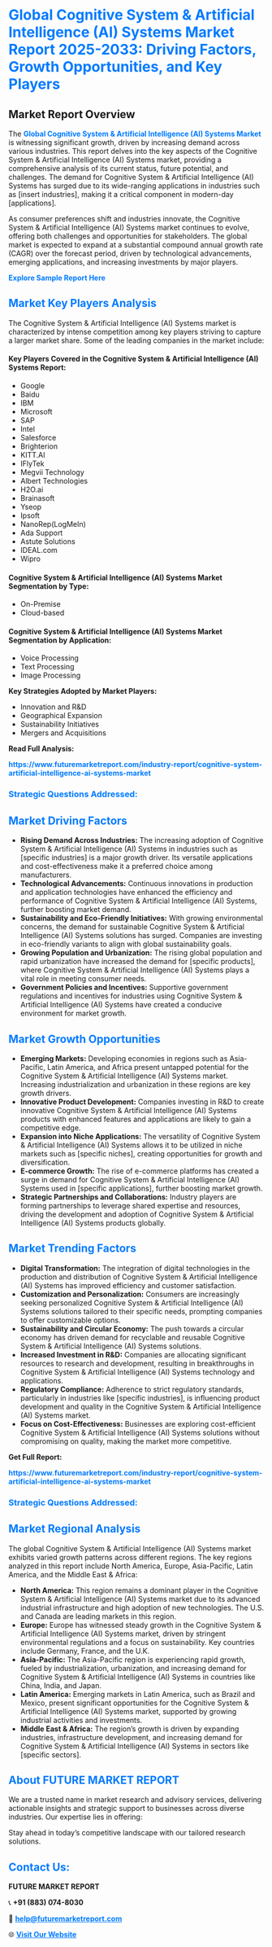 <h1 style="color: #007BFF;">Global Cognitive System & Artificial Intelligence (AI) Systems Market Report 2025-2033: Driving Factors, Growth Opportunities, and Key Players</h1>

<section id="overview">
<h2>Market Report Overview</h2>
<p>The <a href="https://www.futuremarketreport.com/industry-report/cognitive-system-artificial-intelligence-ai-systems-market" style="color: #007BFF; text-decoration: none;"><strong>Global Cognitive System & Artificial Intelligence (AI) Systems Market</strong></a> is witnessing significant growth, driven by increasing demand across various industries. This report delves into the key aspects of the Cognitive System & Artificial Intelligence (AI) Systems market, providing a comprehensive analysis of its current status, future potential, and challenges. The demand for Cognitive System & Artificial Intelligence (AI) Systems has surged due to its wide-ranging applications in industries such as [insert industries], making it a critical component in modern-day [applications].</p>
<p>As consumer preferences shift and industries innovate, the Cognitive System & Artificial Intelligence (AI) Systems market continues to evolve, offering both challenges and opportunities for stakeholders. The global market is expected to expand at a substantial compound annual growth rate (CAGR) over the forecast period, driven by technological advancements, emerging applications, and increasing investments by major players.</p>
</section>

<section id="overview">
<p><a href="https://www.futuremarketreport.com/request-sample/reportId=62647" style="color: #007BFF; text-decoration: none;"><strong>Explore Sample Report Here</strong></a></p>
</section>

<section id="key-players">
<h2 style="color: #007BFF;">Market Key Players Analysis</h2>
<p>The Cognitive System & Artificial Intelligence (AI) Systems market is characterized by intense competition among key players striving to capture a larger market share. Some of the leading companies in the market include:</p>
<h4>Key Players Covered in the Cognitive System & Artificial Intelligence (AI) Systems Report:</h4>
<ul><li>Google</li><li>Baidu</li><li>IBM</li><li>Microsoft</li><li>SAP</li><li>Intel</li><li>Salesforce</li><li>Brighterion</li><li>KITT.AI</li><li>IFlyTek</li><li>Megvii Technology</li><li>Albert Technologies</li><li>H2O.ai</li><li>Brainasoft</li><li>Yseop</li><li>Ipsoft</li><li>NanoRep(LogMeIn)</li><li>Ada Support</li><li>Astute Solutions</li><li>IDEAL.com</li><li>Wipro</li></ul>
<h4>Cognitive System & Artificial Intelligence (AI) Systems Market Segmentation by Type:</h4>
<ul><li>On-Premise</li><li>Cloud-based</li></ul>

<h4>Cognitive System & Artificial Intelligence (AI) Systems Market Segmentation by Application:</h4>
<ul><li>Voice Processing</li><li>Text Processing</li><li>Image Processing</li></ul>
<p><strong>Key Strategies Adopted by Market Players:</strong></p>
<ul>
<li>Innovation and R&D</li>
<li>Geographical Expansion</li>
<li>Sustainability Initiatives</li>
<li>Mergers and Acquisitions</li>
</ul>
</section>

<section>
<p><strong>Read Full Analysis: </strong></p><a href="https://www.futuremarketreport.com/industry-report/cognitive-system-artificial-intelligence-ai-systems-market" style="color: #007BFF; text-decoration: none;"><strong>https://www.futuremarketreport.com/industry-report/cognitive-system-artificial-intelligence-ai-systems-market</strong></a>
<h3 style="color: #007BFF;">Strategic Questions Addressed:</h3>
</section>

<section id="driving-factors">
<h2 style="color: #007BFF;">Market Driving Factors</h2>
<ul>
<li><strong>Rising Demand Across Industries:</strong> The increasing adoption of Cognitive System & Artificial Intelligence (AI) Systems in industries such as [specific industries] is a major growth driver. Its versatile applications and cost-effectiveness make it a preferred choice among manufacturers.</li>
<li><strong>Technological Advancements:</strong> Continuous innovations in production and application technologies have enhanced the efficiency and performance of Cognitive System & Artificial Intelligence (AI) Systems, further boosting market demand.</li>
<li><strong>Sustainability and Eco-Friendly Initiatives:</strong> With growing environmental concerns, the demand for sustainable Cognitive System & Artificial Intelligence (AI) Systems solutions has surged. Companies are investing in eco-friendly variants to align with global sustainability goals.</li>
<li><strong>Growing Population and Urbanization:</strong> The rising global population and rapid urbanization have increased the demand for [specific products], where Cognitive System & Artificial Intelligence (AI) Systems plays a vital role in meeting consumer needs.</li>
<li><strong>Government Policies and Incentives:</strong> Supportive government regulations and incentives for industries using Cognitive System & Artificial Intelligence (AI) Systems have created a conducive environment for market growth.</li>
</ul>
</section>

<section id="growth-opportunities">
<h2 style="color: #007BFF;">Market Growth Opportunities</h2>
<ul>
<li><strong>Emerging Markets:</strong> Developing economies in regions such as Asia-Pacific, Latin America, and Africa present untapped potential for the Cognitive System & Artificial Intelligence (AI) Systems market. Increasing industrialization and urbanization in these regions are key growth drivers.</li>
<li><strong>Innovative Product Development:</strong> Companies investing in R&D to create innovative Cognitive System & Artificial Intelligence (AI) Systems products with enhanced features and applications are likely to gain a competitive edge.</li>
<li><strong>Expansion into Niche Applications:</strong> The versatility of Cognitive System & Artificial Intelligence (AI) Systems allows it to be utilized in niche markets such as [specific niches], creating opportunities for growth and diversification.</li>
<li><strong>E-commerce Growth:</strong> The rise of e-commerce platforms has created a surge in demand for Cognitive System & Artificial Intelligence (AI) Systems used in [specific applications], further boosting market growth.</li>
<li><strong>Strategic Partnerships and Collaborations:</strong> Industry players are forming partnerships to leverage shared expertise and resources, driving the development and adoption of Cognitive System & Artificial Intelligence (AI) Systems products globally.</li>
</ul>
</section>

<section id="trending-factors">
<h2 style="color: #007BFF;">Market Trending Factors</h2>
<ul>
<li><strong>Digital Transformation:</strong> The integration of digital technologies in the production and distribution of Cognitive System & Artificial Intelligence (AI) Systems has improved efficiency and customer satisfaction.</li>
<li><strong>Customization and Personalization:</strong> Consumers are increasingly seeking personalized Cognitive System & Artificial Intelligence (AI) Systems solutions tailored to their specific needs, prompting companies to offer customizable options.</li>
<li><strong>Sustainability and Circular Economy:</strong> The push towards a circular economy has driven demand for recyclable and reusable Cognitive System & Artificial Intelligence (AI) Systems solutions.</li>
<li><strong>Increased Investment in R&D:</strong> Companies are allocating significant resources to research and development, resulting in breakthroughs in Cognitive System & Artificial Intelligence (AI) Systems technology and applications.</li>
<li><strong>Regulatory Compliance:</strong> Adherence to strict regulatory standards, particularly in industries like [specific industries], is influencing product development and quality in the Cognitive System & Artificial Intelligence (AI) Systems market.</li>
<li><strong>Focus on Cost-Effectiveness:</strong> Businesses are exploring cost-efficient Cognitive System & Artificial Intelligence (AI) Systems solutions without compromising on quality, making the market more competitive.</li>
</ul>
</section>

<section>
<p><strong>Get Full Report: </strong></p><a href="https://www.futuremarketreport.com/industry-report/cognitive-system-artificial-intelligence-ai-systems-market" style="color: #007BFF; text-decoration: none;"><strong>https://www.futuremarketreport.com/industry-report/cognitive-system-artificial-intelligence-ai-systems-market</strong></a>
<h3 style="color: #007BFF;">Strategic Questions Addressed:</h3>
</section>


<section id="regional-analysis">
<h2 style="color: #007BFF;">Market Regional Analysis</h2>
<p>The global Cognitive System & Artificial Intelligence (AI) Systems market exhibits varied growth patterns across different regions. The key regions analyzed in this report include North America, Europe, Asia-Pacific, Latin America, and the Middle East & Africa:</p>
<ul>
<li><strong>North America:</strong> This region remains a dominant player in the Cognitive System & Artificial Intelligence (AI) Systems market due to its advanced industrial infrastructure and high adoption of new technologies. The U.S. and Canada are leading markets in this region.</li>
<li><strong>Europe:</strong> Europe has witnessed steady growth in the Cognitive System & Artificial Intelligence (AI) Systems market, driven by stringent environmental regulations and a focus on sustainability. Key countries include Germany, France, and the U.K.</li>
<li><strong>Asia-Pacific:</strong> The Asia-Pacific region is experiencing rapid growth, fueled by industrialization, urbanization, and increasing demand for Cognitive System & Artificial Intelligence (AI) Systems in countries like China, India, and Japan.</li>
<li><strong>Latin America:</strong> Emerging markets in Latin America, such as Brazil and Mexico, present significant opportunities for the Cognitive System & Artificial Intelligence (AI) Systems market, supported by growing industrial activities and investments.</li>
<li><strong>Middle East & Africa:</strong> The region’s growth is driven by expanding industries, infrastructure development, and increasing demand for Cognitive System & Artificial Intelligence (AI) Systems in sectors like [specific sectors].</li>
</ul>
</section>

<footer>
<h2 style="color: #007BFF;">About FUTURE MARKET REPORT</h2>
<p>We are a trusted name in market research and advisory services, delivering actionable insights and strategic support to businesses across diverse industries. Our expertise lies in offering:</p>

<p>Stay ahead in today’s competitive landscape with our tailored research solutions.</p>

<h2 style="color: #007BFF;">Contact Us:</h2>
<p><strong>FUTURE MARKET REPORT</strong></p>
<p>📞 <strong>+91 (883) 074-8030</strong></p>
<p>📧 <strong><a href="mailto:help@futuremarketreport.com" style="color: #007BFF;">help@futuremarketreport.com</a></strong></p>
<p>🌐 <strong><a href="https://www.futuremarketreport.com/" style="color: #007BFF;">Visit Our Website</a></strong></p>
</footer>